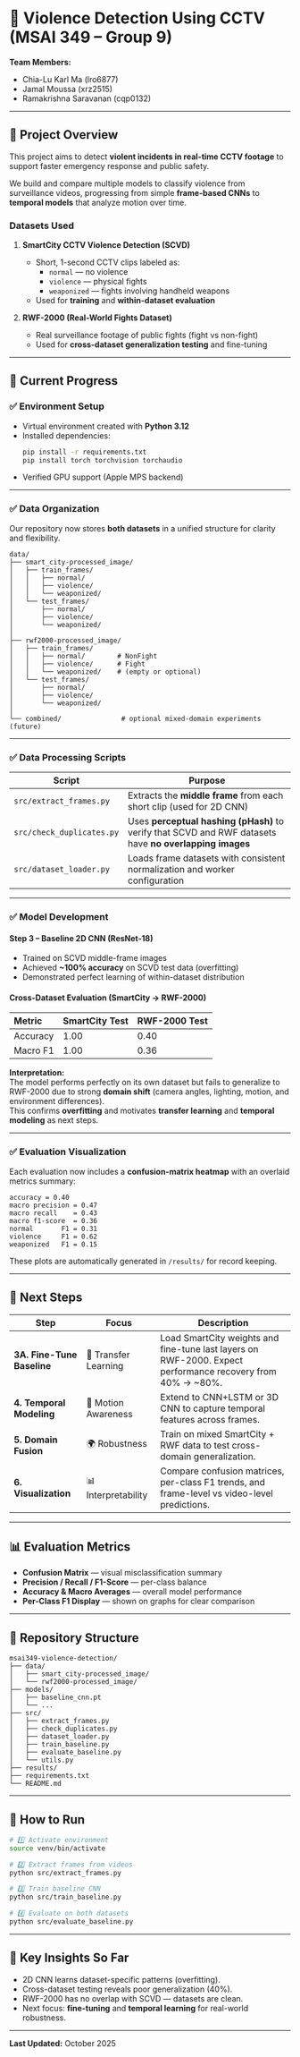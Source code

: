 # 🎥 Violence Detection Using CCTV (MSAI 349 – Group 9)

**Team Members:**  
- Chia-Lu Karl Ma (lro6877)  
- Jamal Moussa (xrz2515)  
- Ramakrishna Saravanan (cqp0132)

---

## 🧩 Project Overview

This project aims to detect **violent incidents in real-time CCTV footage** to support faster emergency response and public safety.  

We build and compare multiple models to classify violence from surveillance videos, progressing from simple **frame-based CNNs** to **temporal models** that analyze motion over time.

### Datasets Used
1. **SmartCity CCTV Violence Detection (SCVD)**  
   - Short, 1-second CCTV clips labeled as:  
     - `normal` — no violence  
     - `violence` — physical fights  
     - `weaponized` — fights involving handheld weapons  
   - Used for **training** and **within-dataset evaluation**

2. **RWF-2000 (Real-World Fights Dataset)**  
   - Real surveillance footage of public fights (fight vs non-fight)  
   - Used for **cross-dataset generalization testing** and fine-tuning

---

## 🧠 Current Progress

### ✅ Environment Setup
- Virtual environment created with **Python 3.12**
- Installed dependencies:
  ```bash
  pip install -r requirements.txt
  pip install torch torchvision torchaudio
  ```
- Verified GPU support (Apple MPS backend)

---

### ✅ Data Organization

Our repository now stores **both datasets** in a unified structure for clarity and flexibility.

```
data/
├── smart_city-processed_image/
│   ├── train_frames/
│   │   ├── normal/
│   │   ├── violence/
│   │   └── weaponized/
│   └── test_frames/
│       ├── normal/
│       ├── violence/
│       └── weaponized/
│
├── rwf2000-processed_image/
│   ├── train_frames/
│   │   ├── normal/        # NonFight
│   │   ├── violence/      # Fight
│   │   └── weaponized/    # (empty or optional)
│   └── test_frames/
│       ├── normal/
│       ├── violence/
│       └── weaponized/
│
└── combined/               # optional mixed-domain experiments (future)
```

---

### ✅ Data Processing Scripts
| Script | Purpose |
|---------|----------|
| `src/extract_frames.py` | Extracts the **middle frame** from each short clip (used for 2D CNN) |
| `src/check_duplicates.py` | Uses **perceptual hashing (pHash)** to verify that SCVD and RWF datasets have **no overlapping images** |
| `src/dataset_loader.py` | Loads frame datasets with consistent normalization and worker configuration |

---

### ✅ Model Development

#### **Step 3 – Baseline 2D CNN (ResNet-18)**
- Trained on SCVD middle-frame images  
- Achieved **~100% accuracy** on SCVD test data (overfitting)  
- Demonstrated perfect learning of within-dataset distribution

#### **Cross-Dataset Evaluation (SmartCity → RWF-2000)**
| Metric | SmartCity Test | RWF-2000 Test |
|:--------|:---------------|:--------------|
| Accuracy | 1.00 | 0.40 |
| Macro F1 | 1.00 | 0.36 |

**Interpretation:**  
The model performs perfectly on its own dataset but fails to generalize to RWF-2000 due to strong **domain shift** (camera angles, lighting, motion, and environment differences).  
This confirms **overfitting** and motivates **transfer learning** and **temporal modeling** as next steps.

---

### ✅ Evaluation Visualization
Each evaluation now includes a **confusion-matrix heatmap** with an overlaid metrics summary:

```
accuracy = 0.40
macro precision = 0.47
macro recall    = 0.43
macro f1-score  = 0.36
normal       F1 = 0.31
violence     F1 = 0.62
weaponized   F1 = 0.15
```

These plots are automatically generated in `/results/` for record keeping.

---

## 🧩 Next Steps

| Step | Focus | Description |
|------|--------|-------------|
| **3A. Fine-Tune Baseline** | 🧠 Transfer Learning | Load SmartCity weights and fine-tune last layers on RWF-2000. Expect performance recovery from 40% → ~80%. |
| **4. Temporal Modeling** | 🎥 Motion Awareness | Extend to CNN+LSTM or 3D CNN to capture temporal features across frames. |
| **5. Domain Fusion** | 🌍 Robustness | Train on mixed SmartCity + RWF data to test cross-domain generalization. |
| **6. Visualization** | 📊 Interpretability | Compare confusion matrices, per-class F1 trends, and frame-level vs video-level predictions. |

---

## 📊 Evaluation Metrics
- **Confusion Matrix** — visual misclassification summary  
- **Precision / Recall / F1-Score** — per-class balance  
- **Accuracy & Macro Averages** — overall model performance  
- **Per-Class F1 Display** — shown on graphs for clear comparison  

---

## 🧮 Repository Structure

```
msai349-violence-detection/
├── data/
│   ├── smart_city-processed_image/
│   └── rwf2000-processed_image/
├── models/
│   ├── baseline_cnn.pt
│   └── ...
├── src/
│   ├── extract_frames.py
│   ├── check_duplicates.py
│   ├── dataset_loader.py
│   ├── train_baseline.py
│   ├── evaluate_baseline.py
│   └── utils.py
├── results/
├── requirements.txt
└── README.md
```

---

## 🚀 How to Run

```bash
# 1️⃣ Activate environment
source venv/bin/activate

# 2️⃣ Extract frames from videos
python src/extract_frames.py

# 3️⃣ Train baseline CNN
python src/train_baseline.py

# 4️⃣ Evaluate on both datasets
python src/evaluate_baseline.py
```

---

## 🧭 Key Insights So Far
- 2D CNN learns dataset-specific patterns (overfitting).  
- Cross-dataset testing reveals poor generalization (40%).  
- RWF-2000 has no overlap with SCVD — datasets are clean.  
- Next focus: **fine-tuning** and **temporal learning** for real-world robustness.

---

**Last Updated:** October 2025
